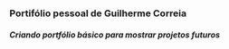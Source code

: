 ### Portifólio pessoal de Guilherme Correia 

##### Criando portfólio básico para mostrar projetos futuros